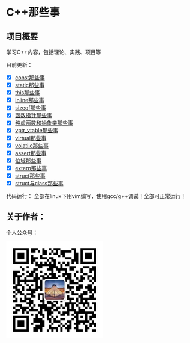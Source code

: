 # C++那些事

## 项目概要

学习C++内容，包括理论、实践、项目等

目前更新：
- [x] [const那些事](./const)
- [x] [static那些事](./static)
- [x] [this那些事](./this)
- [x] [inline那些事](./inline)
- [x] [sizeof那些事](./sizeof)
- [x] [函数指针那些事](./func_pointer)
- [x] [纯虚函数和抽象类那些事](./abstract)
- [x] [vptr_vtable那些事](./vptr_vtable)
- [x] [virtual那些事](./virtual)
- [x] [volatile那些事](./volatile)
- [x] [assert那些事](./assert)
- [x] [位域那些事](./bit)
- [x] [extern那些事](./extern)
- [x] [struct那些事](./struct)
- [x] [struct与class那些事](./struct_class)

代码运行：
 全部在linux下用vim编写，使用gcc/g++调试！全部可正常运行！
## 关于作者：

个人公众号：

![](./img/wechat.jpg)

